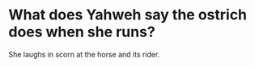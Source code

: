 # What does Yahweh say the ostrich does when she runs?

She laughs in scorn at the horse and its rider.
